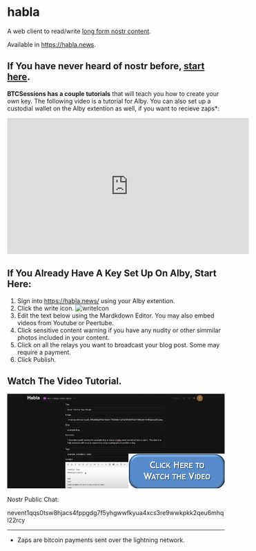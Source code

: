 # habla

A web client to read/write [long form nostr content](https://github.com/nostr-protocol/nips/blob/master/23.md).

Available in https://habla.news.

## If You have never heard of nostr before, [start here](https://nostr.com/get-started).


**BTCSessions has a couple tutorials** that will teach you how to create your own key.  The following video is a tutorial for Alby. You can also set up a custodial wallet on the Alby extention as well, if you want to recieve zaps*:

<iframe width="560" height="315" src="https://www.youtube.com/embed/qn-Zp491t4Y" title="YouTube video player" frameborder="0" allow="accelerometer; autoplay; clipboard-write; encrypted-media; gyroscope; picture-in-picture; web-share" allowfullscreen></iframe>


## If You Already Have A Key Set Up On Alby, Start Here:






1. Sign into https://habla.news/ using your Alby extention.
2. Click the write icon. ![writeIcon](#)
3. Edit the text below using the Mardkdown Editor. You may also embed videos from Youtube or Peertube.
4. Click sensitive content warning if you have any nudity or other simmilar photos included in your content. 
5. Click on all the relays you want to broadcast your blog post.  Some may require a payment.
6. Click Publish.

## Watch The Video Tutorial.




[![howToStartABlogToday](https://github.com/BrutusBondBTC/blogPics/blob/main/hablaTutorialPic.png?raw=true)](https://tube.bloggingbitcoin.nohost.me/w/6iCkxSuwkXWtw4fPUCG3a5)


[comment]: <> (Video Steps)

[comment]: <> (Step 1- Login to https://habla.news using your Alby Account )

[comment]: <> (Step 2- Click the write icon)

[comment]: <> (Step 3: Title)

[comment]: <> (Step 4a: Image Show Nostr Build)

[comment]: <> (Step 4b: Image using flycat and edit)


[comment]: <> (Step5: Slug how do you do this?)

[comment]: <> (Step6: Summary)

[comment]: <> (Step7: tags)

[comment]: <> (Step8: Content, remember embedded video)

[comment]: <> (Step9: Sensitive Content Warning)

[comment]: <> (Step10: relays)

[comment]: <> (Step11: view on blogstack, snort, flycat.)

Nostr Public Chat:

nevent1qqs0tsw8hjacs4fppgdg7f5yhgwwfkyua4xcs3re9wwkpkk2qeu6mhql22rcy

----


* Zaps are bitcoin payments sent over the lightning network.
